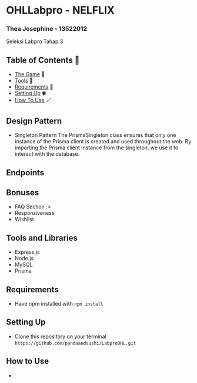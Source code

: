 #  OHLLabpro - NELFLIX
### Thea Josephine - 13522012
Seleksi Labpro Tahap 3
## Table of Contents 💫
* [The Game](#the-algorithm) 👾 
* [Tools](#tools-and-libraries) 🔨
* [Requirements](#requirements) 🫧
* [Setting Up](#setting-up) 🍀
* [How To Use](#how-to-use) 🪄

## Design Pattern
- Singleton Pattern
The PrismaSingleton class ensures that only one instance of the Prisma client is created and used throughout the web. By importing the Prisma client instance from the singleton, we use it to interact with the database.

## Endpoints

## Bonuses
- FAQ Section :>
- Responsiveness
- Wishlist

## Tools and Libraries
- Express.js
- Node.js
- MySQL
- Prisma

## Requirements
- Have npm installed with `npm install`

## Setting Up
- Clone this repository on your terminal `https://github.com/pandaandsushi/LabproOHL.git`


## How to Use
- 